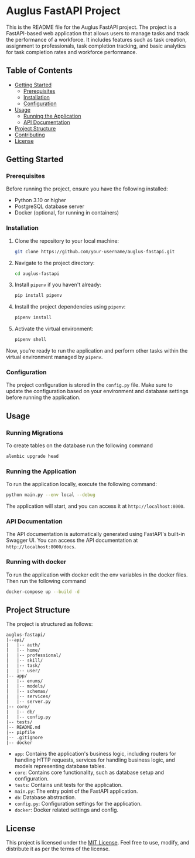# Auglus FastAPI Project

This is the README file for the Auglus FastAPI project. The project is a FastAPI-based web application that allows users to manage tasks and track the performance of a workforce. It includes features such as task creation, assignment to professionals, task completion tracking, and basic analytics for task completion rates and workforce performance.

## Table of Contents

- [Getting Started](#getting-started)
  - [Prerequisites](#prerequisites)
  - [Installation](#installation)
  - [Configuration](#configuration)
- [Usage](#usage)
  - [Running the Application](#running-the-application)
  - [API Documentation](#api-documentation)
- [Project Structure](#project-structure)
- [Contributing](#contributing)
- [License](#license)

## Getting Started

### Prerequisites

Before running the project, ensure you have the following installed:

- Python 3.10 or higher
- PostgreSQL database server
- Docker (optional, for running in containers)


### Installation

1. Clone the repository to your local machine:

   ```bash
   git clone https://github.com/your-username/auglus-fastapi.git
   ```

2. Navigate to the project directory:

   ```bash
   cd auglus-fastapi
   ```

3. Install `pipenv` if you haven't already:

   ```bash
   pip install pipenv
   ```

4. Install the project dependencies using `pipenv`:

   ```bash
   pipenv install
   ```

5. Activate the virtual environment:

   ```bash
   pipenv shell
   ```

Now, you're ready to run the application and perform other tasks within the virtual environment managed by `pipenv`.

### Configuration

The project configuration is stored in the `config.py` file. Make sure to update the configuration based on your environment and database settings before running the application.

## Usage

### Running Migrations
To create tables on the database run the following command
```bash
alembic upgrade head
```

### Running the Application

To run the application locally, execute the following command:

```bash
python main.py --env local --debug
```

The application will start, and you can access it at `http://localhost:8000`.

### API Documentation

The API documentation is automatically generated using FastAPI's built-in Swagger UI. You can access the API documentation at `http://localhost:8000/docs`.
### Running with docker
To run the application with docker edit the env variables in the docker
files. Then run the following command
```bash
docker-compose up --build -d
```

## Project Structure

The project is structured as follows:

```
auglus-fastapi/
|--api/
|   |-- auth/
|   |-- home/
|   |-- professional/
|   |-- skill/
|   |-- task/
|   |-- user/
|-- app/
|   |-- enums/
|   |-- models/
|   |-- schemas/
|   |-- services/
|   |-- server.py
|-- core/
|   |-- db/
|   |-- config.py
|-- tests/
|-- README.md
|-- pipfile
|-- .gitignore
|-- docker
```

- `app`: Contains the application's business logic, including routers for handling HTTP requests, services for handling business logic, and models representing database tables.
- `core`: Contains core functionality, such as database setup and configuration.
- `tests`: Contains unit tests for the application.
- `main.py`: The entry point of the FastAPI application.
- `db`: Database abstraction.
- `config.py`: Configuration settings for the application.
- `docker`: Docker related settings and config.

## License

This project is licensed under the [MIT License](LICENSE). Feel free to use, modify, and distribute it as per the terms of the license.
